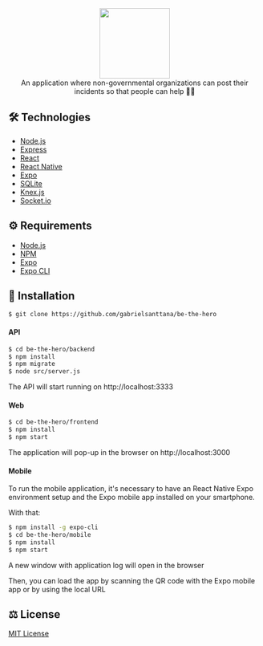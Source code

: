 <div align="center">
  <img src="https://raw.githubusercontent.com/gabrielsanttana/be-the-hero/24bdfa7c62d3e010475d18d1383cd260d3ed9a1a/front-end/src/assets/logo.svg" height="140" width="140"/>
</div>

<div align="center">An application where non-governmental organizations can post their incidents so that people can help 🦸‍♂️</div>

## 🛠️ Technologies

<ul>
  <li><a href="https://nodejs.org/en/">Node.js</a></li>
  <li><a href="https://expressjs.com/">Express</a></li>
  <li><a href="https://reactjs.org/">React</a></li>
  <li><a href="https://reactnative.dev/">React Native</a></li>
  <li><a href="https://expo.io/">Expo</a></li>
  <li><a href="https://www.sqlite.org/index.html">SQLite</a></li>
  <li><a href="http://knexjs.org/">Knex.js</a></li>
  <li><a href="https://socket.io/">Socket.io</a></li>
</ul>

## ⚙️ Requirements

<ul>
  <li><a href="https://nodejs.org/en/">Node.js</a></li>
  <li><a href="https://www.npmjs.com/">NPM</a></li>
  <li><a href="https://expo.io/">Expo</a></li>
  <li><a href="https://expo.io/">Expo CLI</a></li>
</ul>

## 🚀 Installation

```
$ git clone https://github.com/gabrielsanttana/be-the-hero
```

#### API
```bash
$ cd be-the-hero/backend
$ npm install
$ npm migrate
$ node src/server.js
```

The API will start running on http://localhost:3333

#### Web

```bash
$ cd be-the-hero/frontend
$ npm install
$ npm start 
```

The application will pop-up in the browser on http://localhost:3000

#### Mobile

To run the mobile application, it's necessary to have an React Native Expo environment setup and the Expo mobile app installed on your smartphone. 

With that:

```bash
$ npm install -g expo-cli
$ cd be-the-hero/mobile
$ npm install
$ npm start
```

<p>A new window with application log will open in the browser</p>
<p>Then, you can load the app by scanning the QR code with the Expo mobile app or by using the local URL</p>

## ⚖️ License

[MIT License](https://github.com/gabrielsanttana/be-the-hero/blob/master/LICENSE)

